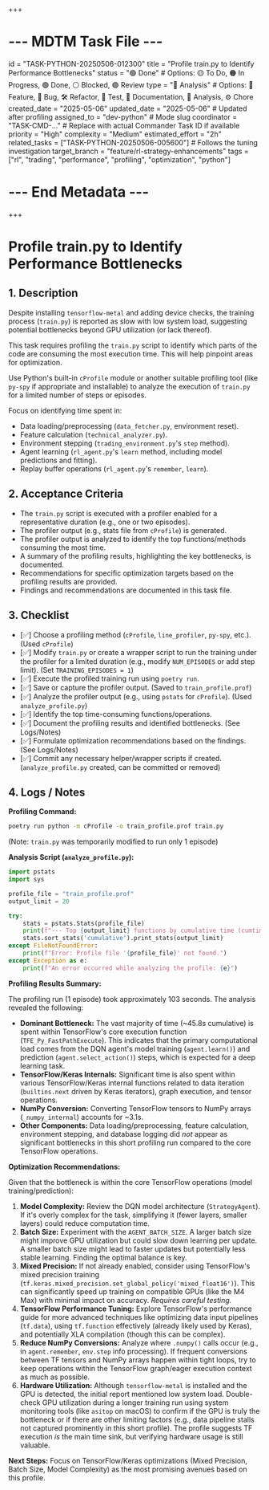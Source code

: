 +++
# --- MDTM Task File ---
id = "TASK-PYTHON-20250506-012300"
title = "Profile train.py to Identify Performance Bottlenecks"
status = "🟢 Done" # Options: 🟡 To Do, 🟠 In Progress, 🟢 Done, ⚪ Blocked, 🟣 Review
type = "🔬 Analysis" # Options: 🌟 Feature, 🐞 Bug, 🛠️ Refactor, 🧪 Test, 📄 Documentation, 🔬 Analysis, ⚙️ Chore
created_date = "2025-05-06"
updated_date = "2025-05-06" # Updated after profiling
assigned_to = "dev-python" # Mode slug
coordinator = "TASK-CMD-..." # Replace with actual Commander Task ID if available
priority = "High"
complexity = "Medium"
estimated_effort = "2h"
related_tasks = ["TASK-PYTHON-20250506-005600"] # Follows the tuning investigation
target_branch = "feature/rl-strategy-enhancements"
tags = ["rl", "trading", "performance", "profiling", "optimization", "python"]
# --- End Metadata ---
+++

# Profile train.py to Identify Performance Bottlenecks

## 1. Description

Despite installing `tensorflow-metal` and adding device checks, the training process (`train.py`) is reported as slow with low system load, suggesting potential bottlenecks beyond GPU utilization (or lack thereof).

This task requires profiling the `train.py` script to identify which parts of the code are consuming the most execution time. This will help pinpoint areas for optimization.

Use Python's built-in `cProfile` module or another suitable profiling tool (like `py-spy` if appropriate and installable) to analyze the execution of `train.py` for a limited number of steps or episodes.

Focus on identifying time spent in:
*   Data loading/preprocessing (`data_fetcher.py`, environment reset).
*   Feature calculation (`technical_analyzer.py`).
*   Environment stepping (`trading_environment.py`'s `step` method).
*   Agent learning (`rl_agent.py`'s `learn` method, including model predictions and fitting).
*   Replay buffer operations (`rl_agent.py`'s `remember`, `learn`).

## 2. Acceptance Criteria

*   The `train.py` script is executed with a profiler enabled for a representative duration (e.g., one or two episodes).
*   The profiler output (e.g., stats file from `cProfile`) is generated.
*   The profiler output is analyzed to identify the top functions/methods consuming the most time.
*   A summary of the profiling results, highlighting the key bottlenecks, is documented.
*   Recommendations for specific optimization targets based on the profiling results are provided.
*   Findings and recommendations are documented in this task file.

## 3. Checklist

*   [✅] Choose a profiling method (`cProfile`, `line_profiler`, `py-spy`, etc.). (Used `cProfile`)
*   [✅] Modify `train.py` or create a wrapper script to run the training under the profiler for a limited duration (e.g., modify `NUM_EPISODES` or add step limit). (Set `TRAINING_EPISODES = 1`)
*   [✅] Execute the profiled training run using `poetry run`.
*   [✅] Save or capture the profiler output. (Saved to `train_profile.prof`)
*   [✅] Analyze the profiler output (e.g., using `pstats` for `cProfile`). (Used `analyze_profile.py`)
*   [✅] Identify the top time-consuming functions/operations.
*   [✅] Document the profiling results and identified bottlenecks. (See Logs/Notes)
*   [✅] Formulate optimization recommendations based on the findings. (See Logs/Notes)
*   [✅] Commit any necessary helper/wrapper scripts if created. (`analyze_profile.py` created, can be committed or removed)

## 4. Logs / Notes

**Profiling Command:**
```bash
poetry run python -m cProfile -o train_profile.prof train.py
```
(Note: `train.py` was temporarily modified to run only 1 episode)

**Analysis Script (`analyze_profile.py`):**
```python
import pstats
import sys

profile_file = "train_profile.prof"
output_limit = 20

try:
    stats = pstats.Stats(profile_file)
    print(f"--- Top {output_limit} functions by cumulative time (cumtime) ---")
    stats.sort_stats('cumulative').print_stats(output_limit)
except FileNotFoundError:
    print(f"Error: Profile file '{profile_file}' not found.")
except Exception as e:
    print(f"An error occurred while analyzing the profile: {e}")
```

**Profiling Results Summary:**

The profiling run (1 episode) took approximately 103 seconds. The analysis revealed the following:

*   **Dominant Bottleneck:** The vast majority of time (~45.8s cumulative) is spent within TensorFlow's core execution function (`TFE_Py_FastPathExecute`). This indicates that the primary computational load comes from the DQN agent's model training (`agent.learn()`) and prediction (`agent.select_action()`) steps, which is expected for a deep learning task.
*   **TensorFlow/Keras Internals:** Significant time is also spent within various TensorFlow/Keras internal functions related to data iteration (`builtins.next` driven by Keras iterators), graph execution, and tensor operations.
*   **NumPy Conversion:** Converting TensorFlow tensors to NumPy arrays (`_numpy_internal`) accounts for ~3.1s.
*   **Other Components:** Data loading/preprocessing, feature calculation, environment stepping, and database logging did *not* appear as significant bottlenecks in this short profiling run compared to the core TensorFlow operations.

**Optimization Recommendations:**

Given that the bottleneck is within the core TensorFlow operations (model training/prediction):

1.  **Model Complexity:** Review the DQN model architecture (`StrategyAgent`). If it's overly complex for the task, simplifying it (fewer layers, smaller layers) could reduce computation time.
2.  **Batch Size:** Experiment with the `AGENT_BATCH_SIZE`. A larger batch size might improve GPU utilization but could slow down learning per update. A smaller batch size might lead to faster updates but potentially less stable learning. Finding the optimal balance is key.
3.  **Mixed Precision:** If not already enabled, consider using TensorFlow's mixed precision training (`tf.keras.mixed_precision.set_global_policy('mixed_float16')`). This can significantly speed up training on compatible GPUs (like the M4 Max) with minimal impact on accuracy. *Requires careful testing.*
4.  **TensorFlow Performance Tuning:** Explore TensorFlow's performance guide for more advanced techniques like optimizing data input pipelines (`tf.data`), using `tf.function` effectively (already likely used by Keras), and potentially XLA compilation (though this can be complex).
5.  **Reduce NumPy Conversions:** Analyze where `.numpy()` calls occur (e.g., in `agent.remember`, `env.step` info processing). If frequent conversions between TF tensors and NumPy arrays happen within tight loops, try to keep operations within the TensorFlow graph/eager execution context as much as possible.
6.  **Hardware Utilization:** Although `tensorflow-metal` is installed and the GPU is detected, the initial report mentioned low system load. Double-check GPU utilization during a longer training run using system monitoring tools (like `asitop` on macOS) to confirm if the GPU is truly the bottleneck or if there are other limiting factors (e.g., data pipeline stalls not captured prominently in this short profile). The profile suggests TF execution *is* the main time sink, but verifying hardware usage is still valuable.

**Next Steps:** Focus on TensorFlow/Keras optimizations (Mixed Precision, Batch Size, Model Complexity) as the most promising avenues based on this profile.